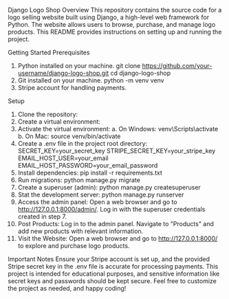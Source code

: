 Django Logo Shop
Overview
This repository contains the source code for a logo selling website built using Django, a high-level web framework for Python. The website allows users to browse, purchase, and manage logo products. This README provides instructions on setting up and running the project.

Getting Started
Prerequisites
1. Python installed on your machine.
   git clone https://github.com/your-username/django-logo-shop.git
   cd django-logo-shop
3. Git installed on your machine.
   python -m venv venv
5. Stripe account for handling payments.

Setup
1. Clone the repository:
2. Create a virtual environment:
3. Activate the virtual environment:
   a. On Windows:
     venv\Scripts\activate
   b. On Mac:
     source venv/bin/activate
4. Create a .env file in the project root directory:
   SECRET_KEY=your_secret_key
   STRIPE_SECRET_KEY=your_stripe_key
   EMAIL_HOST_USER=your_email
   EMAIL_HOST_PASSWORD=your_email_password
5. Install dependencies:
   pip install -r requirements.txt
6. Run migrations:
   python manage.py migrate
7. Create a superuser (admin):
   python manage.py createsuperuser
8. Stat the development server:
   python manage.py runserver
9. Access the admin panel:
   Open a web browser and go to http://127.0.0.1:8000/admin/. Log in with the superuser credentials created in step 7.
10. Post Products:
    Log in to the admin panel.
    Navigate to "Products" and add new products with relevant information.
11. Visit the Website:
    Open a web browser and go to http://127.0.0.1:8000/ to explore and purchase logo products.

Important Notes
Ensure your Stripe account is set up, and the provided Stripe secret key in the .env file is accurate for processing payments.
This project is intended for educational purposes, and sensitive information like secret keys and passwords should be kept secure.
Feel free to customize the project as needed, and happy coding!
